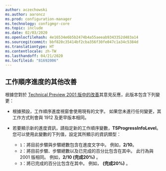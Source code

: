 ```yaml
---
author: aczechowski
ms.author: aaroncz
ms.prod: configuration-manager
ms.technology: configmgr-core
ms.topic: include
ms.date: 02/03/2020
ms.openlocfilehash: 4e16534e6b5b2474b4a55aeeab9343352d483a14
ms.sourcegitcommit: bbf820c35414bf2cba356f30fe047c1a34c5384d
ms.translationtype: HT
ms.contentlocale: zh-TW
ms.lasthandoff: 04/21/2020
ms.locfileid: "81692006"
---
```

## <a name="additional-improvement-to-task-sequence-progress"></a><a name="bkmk_tsprogress"></a> 工作順序進度的其他改善

<!--5932692, fka 2356386-->

根據您對於 [Technical Preview 2001 版中的改善](../../technical-preview-2001.md#bkmk_tsprogress)其意見反應，此版本包含下列變更：

- 根據預設，工作順序進度視窗會使用現有的文字。 如果您未進行任何變更，其工作方式則會與 1912 及更早版本相同。

- 若要顯示新的進度資訊，請指定新的工作順序變數，**TSProgressInfoLevel**。 您可以使用此變數的下列值，設定其所顯示的資訊類型：

  - `1`：將目前步驟與步驟總數包含在進度文字中。 例如，**2/10**。
  - `2`：將目前步驟、步驟總數以及已完成的百分比包含在其中。 此行為與 2001 版相同。 例如，**2/10 (完成20%)** 。
  - `3`：將已完成的百分比包含在其中。 例如， **(完成20%)** 。
